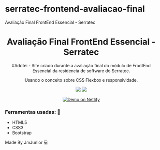 # serratec-frontend-avaliacao-final
Avaliação Final FrontEnd Essencial - Serratec

<h1 align="center">
    Avaliação Final FrontEnd Essencial - Serratec
</h1>

<p align="center">
#Adotei - Site criado durante a avaliação final do módulo de FrontEnd Essencial da residencia de software do Serratec.
</p>

<p align="center">
Usando o conceito sobre CSS Flexbox e responsividade.
</p>

<p align="center">
<img src="./images/imagem1.jpeg">

<img src="./images/imagem2.jpeg">
</p>

<p align="center">
  <a href="https://hashtagadotei.netlify.app/" target="_blank">
    <img alt="Demo on Netlify" src="https://res.cloudinary.com/lukemorales/image/upload/v1599785319/readme_logos/demo_on_netlify_umjmch.png">
  </a>
</p>

### Ferramentas usadas: :rocket:

- HTML5
- CSS3
- Bootstrap

Made By JmJunior :computer: